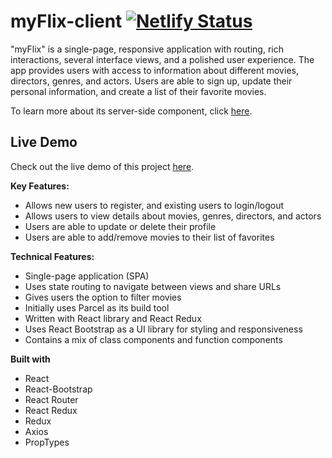 # myFlix-client [![Netlify Status](https://api.netlify.com/api/v1/badges/f90a8064-a676-4491-bafb-db5e223e23e5/deploy-status)](https://app.netlify.com/sites/nightorbs-myflix/deploys)
 
"myFlix" is a single-page, responsive application with routing, rich interactions, several interface views, and a polished user experience. The app provides users with access to information about different movies, directors, genres, and actors. Users are able to sign up, update their personal information, and create a list of their favorite movies.

To learn more about its server-side component, click [here](https://github.com/nightorb/movie_api).

## Live Demo
Check out the live demo of this project [here](https://nightorbs-myflix.netlify.app/).

**Key Features:**
- Allows new users to register, and existing users to login/logout
- Allows users to view details about movies, genres, directors, and actors
- Users are able to update or delete their profile
- Users are able to add/remove movies to their list of favorites

**Technical Features:**
- Single-page application (SPA)
- Uses state routing to navigate between views and share URLs
- Gives users the option to filter movies
- Initially uses Parcel as its build tool
- Written with React library and React Redux
- Uses React Bootstrap as a UI library for styling and responsiveness
- Contains a mix of class components and function components

**Built with**
- React
- React-Bootstrap
- React Router
- React Redux
- Redux
- Axios
- PropTypes
